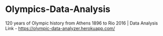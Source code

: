 # Olympics-Data-Analysis
120 years of Olympic history from Athens 1896 to Rio 2016 | Data Analysis
Link - https://olympic-data-analyzer.herokuapp.com/
